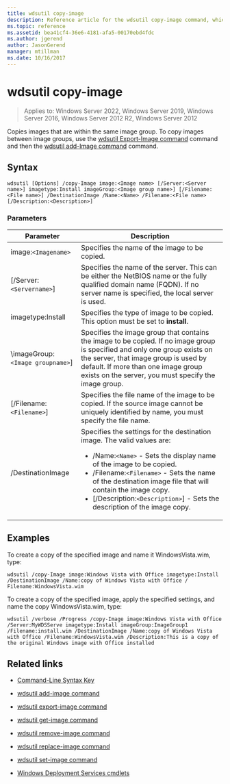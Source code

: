 ```yaml
---
title: wdsutil copy-image
description: Reference article for the wdsutil copy-image command, which copies images that are within the same image group.
ms.topic: reference
ms.assetid: bea41cf4-36e6-4181-afa5-00170ebd4fdc
ms.author: jgerend
author: JasonGerend
manager: mtillman
ms.date: 10/16/2017
---
```


# wdsutil copy-image

>Applies to: Windows Server 2022, Windows Server 2019, Windows Server 2016, Windows Server 2012 R2, Windows Server 2012

Copies images that are within the same image group. To copy images between image groups, use the [wdsutil Export-Image command](wdsutil-export-image.md) command and then the [wdsutil add-Image command](wdsutil-add-image.md) command.

## Syntax

```
wdsutil [Options] /copy-Image image:<Image name> [/Server:<Server name>] imagetype:Install imageGroup:<Image group name>] [/Filename:<File name>] /DestinationImage /Name:<Name> /Filename:<File name> [/Description:<Description>]
```

### Parameters

| Parameter | Description |
|--|--|
| image:`<Imagename>` | Specifies the name of the image to be copied. |
| [/Server:`<Servername>`] | Specifies the name of the server. This can be either the NetBIOS name or the fully qualified domain name (FQDN). If no server name is specified, the local server is used. |
| imagetype:Install | Specifies the type of image to be copied. This option must be set to **install**. |
| \imageGroup:`<Image groupname>`] | Specifies the image group that contains the image to be copied. If no image group is specified and only one group exists on the server, that image group is used by default. If more than one image group exists on the server, you must specify the image group. |
| [/Filename:`<Filename>`] | Specifies the file name of the image to be copied. If the source image cannot be uniquely identified by name, you must specify the file name. |
| /DestinationImage | Specifies the settings for the destination image. The valid values are:<ul><li>/Name:`<Name>` - Sets the display name of the image to be copied.</li><li>/Filename:`<Filename>` - Sets the name of the destination image file that will contain the image copy.</li><li>[/Description:`<Description>`] - Sets the description of the image copy.</li></ul> |

## Examples

To create a copy of the specified image and name it WindowsVista.wim, type:

```
wdsutil /copy-Image image:Windows Vista with Office imagetype:Install /DestinationImage /Name:copy of Windows Vista with Office / Filename:WindowsVista.wim
```

To create a copy of the specified image, apply the specified settings, and name the copy WindowsVista.wim, type:

```
wdsutil /verbose /Progress /copy-Image image:Windows Vista with Office /Server:MyWDSServe imagetype:Install imageGroup:ImageGroup1
/Filename:install.wim /DestinationImage /Name:copy of Windows Vista with Office /Filename:WindowsVista.wim /Description:This is a copy of the original Windows image with Office installed
```

## Related links

- [Command-Line Syntax Key](command-line-syntax-key.md)

- [wdsutil add-image command](wdsutil-add-image.md)

- [wdsutil export-image command](wdsutil-export-image.md)

- [wdsutil get-image command](wdsutil-get-image.md)

- [wdsutil remove-image command](wdsutil-remove-image.md)

- [wdsutil replace-image command](wdsutil-replace-image.md)

- [wdsutil set-image command](wdsutil-set-image.md)

- [Windows Deployment Services cmdlets](/powershell/module/wds)
